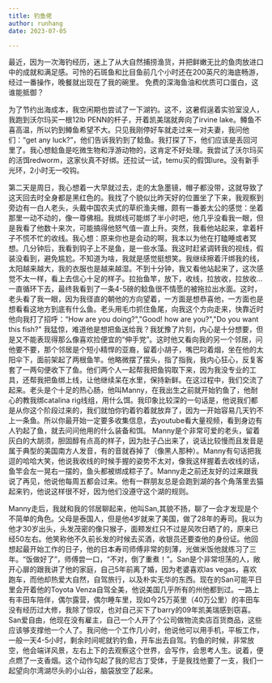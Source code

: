 ```yaml
---
title: 钓鱼佬
author: runhang
date: 2023-07-05

--- 
```


最近，因为一次海钓经历，迷上了从大自然捕捞渔货，并把鲜嫩无比的鱼肉放进口中的成就和满足感。可怜的石斑鱼和比目鱼前几个小时还在200英尺的海底畅游，经过一番操作，晚餐就出现在了我的碗里。
免费的深海鱼油和优质可口蛋白，这谁能抵御？

为了节约出海成本，我空闲期也尝试了一下湖钓。这不，这暑假逞着实验室没人，我跑到沃尔玛买一根12lb PENN的杆子，开着凯美瑞就奔向了irvine lake。鳟鱼不喜高温，所以钓到鳟鱼希望不大。只见我刚停好车就走过来一对夫妻，我问他们：“get any luck?”，他们告诉我钓到了鲶鱼。我打探了下，他们应该是丢回河里了。我心想鲶鱼是吃微生物和浮游动物的，这肯定不好处理。我尝试了沃尔玛买的活饵redworm，这家伙真不好绑。还拉试一试，temu买的假饵lure。没有新手光环，2小时无一咬钩。

第二天是周日，我心想着一大早就过去，走的太急墨镜，帽子都没带，这就导致了这天回去时全身都是黑红色的。我找了个貌似比昨天好的位置坐了下来，我观察到旁边有一白人老头，头戴中国农夫式的草织渔夫帽，颇有一番姜太公的感觉：坐着那里一动不动的，像一尊佛相。我绑线可能绑了半小时吧，他几乎没看我一眼，但是我看了他数十来次，可能搞得他怒气值一直上升。突然，我看他站起来，拿着杆子不慌不忙的收线。我心想：原来你也是会动的啊，我本以为他在打瞌睡或者冥想。几分钟后，我看到钩子上不是鱼，是一些水藻。我这时赶紧调转我的视线，假装没看到，避免尴尬。不知道为啥，我就是感觉挺想笑。我继续擦着汗绑我的线，太阳越来越大，我的衣服也是越来越湿。不到十分钟，我又看他站起来了，这次感觉不太一样，看上去信心十足的样子。拉抬鱼竿，放下，收线，拉放收，拉放收...一直循环下去，最终我看到了一条4-5磅的鲶鱼很不情愿的被拖拉出水面。这时，老头看了我一眼，因为我径直的朝他的方向望着，一方面是想恭喜他，一方面也是想看看这地方到底有什么鱼。老头用毛巾抓住鱼尾，向我这个方向走来，快靠近时他向我打了招呼：“How are you doing?","Good! how are you?","Do you want this fish?" 我猛惊，难道他是想把鱼送给我？我犹豫了片刻，内心是十分想要，但是又不能表现得那么像喜欢捡便宜的“伸手党”。这时他又看向我的另一个邻居，问他要不要，那个邻居是个短小精悍的亚裔，留着小胡子，嘴巴叼着烟，坐在他的太阳伞下，面前架起了两根鱼竿。他略微摆了摆头，指了指我，我内心狂心，反复客套了一两句便收下了鱼。他们两个人一起帮我把鱼钩取下来，因为我没专业的工具，还帮我把鱼绑上线，让他继续呆在水里，保持新鲜。在这过程中，我们交流了起来。老头是个十足的热心肠，他叫Manny，在我出生之前就开始钓鱼了，他耐心的教我绑catalina rig线组，用什么饵。我印象比较深的一句话是，他说我们都是从你这个阶段过来的，我们就怕你钓着钓着就放弃了，因为一开始容易几天钓不上一条鱼。所以你最开始一定要多收集信息，去youtube看大量视频，看到身边有人钓起了鱼，就去问问他用的什么装备和饵。 Manny是个非常可爱的老头，留着灰白的大胡须，胆固醇有点高的样子，因为肚子凸出来了，说话比较慢而且发音是属于典型的美国南方人发音，有的音就吞掉了（像黑人那种）。Manny有句话把我逗的哈哈大笑，他说我收线的时候手握的姿势不太对，像我这样握着去收线的话，鱼竿会左一晃右一摆的，鱼头都被绑成粽子了。Manny走之前还友好的过来跟我说了再见，他说他每周五都会过来。他有一群朋友总是会跑到湖的各个角落里去猫起来钓，他说这样很不好，因为他们没遵守这个湖的规则。

Manny走后，我就和我的邻居聊起来，他叫San,其貌不扬，聊了一会才发现是个不简单的角色。父母是泰国人，但是他4岁就来了美国，做了28年的寿司。我以为他才30岁出头，头发茂密的像只猴子，面颊发红只不过是风吹日晒了的，原来已经50左右。他笑称他不久前长发的时候去买酒，收银员还要查他的身份证。他回想起最开始工作的日子，他的日本寿司师傅非常的刻薄，光做米饭他就练习了三年。“饭做好了”，师傅尝一口，“不对，倒了重煮！”。San是个非常坦荡的人，敞开心扉的跟我讲了他的家庭，自己5年前离了婚，因为老婆喜欢las vegas，喜欢跑车，而他却热爱大自然，自驾旅行，以及朴实无华的东西。现在的San可能平日里会开着他的Toyota Venza自驾全美，他说美国几乎所有的州他都到过。一路上有丰田车陪伴，偶尔露营，偶尔睡车里，现如今25万英里（40万公里）的丰田车没有经历过大修，我除了惊叹，也对自己买下了barry的09年凯美瑞感到窃喜。San爱自由，他现在没有雇主，自己一个人开了个公司做物流卖店百货商品，这些应该够支撑他一个人了。我问他一个工作几小时，他说他可以用手机，平板工作，一般一天4-5小时，剩余时间呢就钓钓鱼，开车出去自驾。钓鱼的时候，非常放空，他会端详风景，左右上下的去观察这个世界，会写作，会思考人生。说着，便点燃了一支香烟。这个动作勾起了我的尼古丁受体，于是我找他要了一支，我们一起望向尔湾湖尽头的小山谷，脑袋放空了起来。
